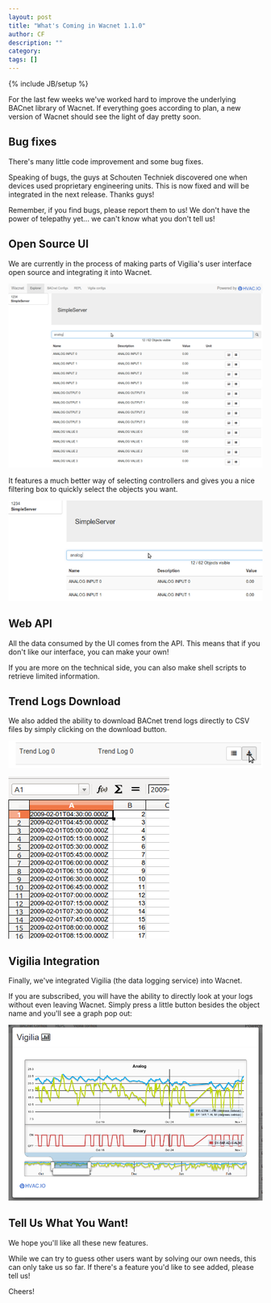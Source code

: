 ```yaml
---
layout: post
title: "What's Coming in Wacnet 1.1.0"
author: CF
description: ""
category: 
tags: []
---
```

{% include JB/setup %}

For the last few weeks we've worked hard to improve the underlying
BACnet library of Wacnet. If everything goes according to plan, a new
version of Wacnet should see the light of day pretty soon.

## Bug fixes

There's many little code improvement and some bug fixes.

Speaking of bugs, the guys at Schouten Techniek discovered one when
devices used proprietary engineering units. This is now fixed and will
be integrated in the next release. Thanks guys!

Remember, if you find bugs, please report them to us! We don't have
the power of telepathy yet... we can't know what you don't tell us!

## Open Source UI

We are currently in the process of making parts of Vigilia's
user interface open source and integrating it into Wacnet.

![Wacnet UI](/images/wacnet-1.1.0-preview1.png "Wacnet UI")

It features a much better way of selecting controllers and gives you a
nice filtering box to quickly select the objects you want.

![Wacnet Filtering Box](/images/wacnet-1.1.0-preview2.png "Wacnet Filtering Box")

## Web API

All the data consumed by the UI comes from the API. This means that
if you don't like our interface, you can make your own!

If you are more on the technical side, you can also make shell scripts
to retrieve limited information.

## Trend Logs Download
We also added the ability to download BACnet trend logs directly to
CSV files by simply clicking on the download button.

![Download Trend Logs](/images/wacnet-1.1.0-preview3.png "Download Trend Logs")

![Trend Logs Into CSV](/images/wacnet-1.1.0-preview4.png "Trend Logs Into CSV")

## Vigilia Integration
Finally, we've integrated Vigilia (the data logging service)
into Wacnet.

If you are subscribed, you will have the ability to directly
look at your logs without even leaving Wacnet. Simply press a little
button besides the object name and you'll see a graph pop out:

![Vigilia Into Wacnet](/images/wacnet-1.1.0-preview5.png "Vigilia Into Wacnet")

## Tell Us What You Want!
We hope you'll like all these new features.

While we can try to guess other users want by solving our own needs,
this can only take us so far. If there's a feature you'd like to see
added, please tell us!

Cheers!
